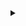 <details>
  <summary></summary>

<div align="left" class="bold">
  Hello,
</div>
<br>
I'm Dinis Martinho, an 18 year-old machine-learning enthusiast. My practical experience includes working with Generative Adversarial Networks and Denoising Diffusion Probabilistic Models for tasks like image generation, style transfer, and image inpainting. Engaging in computer vision tasks such as segmentation, classification, and object detection has allowed me to develop foundational skills.
<br>

My most notable experience within this area involves contributing to the fifth-placed team, TeamZERO, during the MICCAI23 ARCADE competition. This collaborative effort not only provided me with valuable insights into the application of machine learning in real-world scenarios, especially in medical imaging contexts but also led to my active participation as one of the paper's authors, outlining the processes employed during the competition.

<br>
<div align="right" class="bold">
  Updated: 29/12/2023
</div>
</details>

<!-- 
<p align="center">
  <img src="https://img.shields.io/badge/-C%23-239120?style=flat&logo=c-sharp&logoColor=white" alt="C#">
  <img src="https://img.shields.io/badge/-Unity-000000?style=flat&logo=unity&logoColor=white" alt="Unity">
  <img src="https://img.shields.io/badge/-HLSL-FFD700?style=flat&logo=unity&logoColor=white" alt="HLSL">
  <img src="https://img.shields.io/badge/-React.js-61DAFB?style=flat&logo=react&logoColor=white" alt="React.js">
  <img src="https://img.shields.io/badge/-Tailwind_CSS-38B2AC?style=flat&logo=tailwind-css&logoColor=white" alt="Tailwind CSS">
  <img src="https://img.shields.io/badge/-Python-3776AB?style=flat&logo=python&logoColor=white" alt="Python">
  <img src="https://img.shields.io/badge/-PyTorch-EE4C2C?style=flat&logo=pytorch&logoColor=white" alt="PyTorch">
  <img src="https://img.shields.io/badge/-TensorFlow-FF6F00?style=flat&logo=tensorflow&logoColor=white" alt="TensorFlow">
</p>
